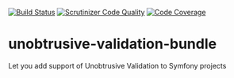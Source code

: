 [![Build Status](https://scrutinizer-ci.com/g/romantymoshyk/unobtrusive-validation-bundle/badges/build.png?b=1.0)](https://scrutinizer-ci.com/g/romantymoshyk/unobtrusive-validation-bundle/build-status/1.0) [![Scrutinizer Code Quality](https://scrutinizer-ci.com/g/romantymoshyk/unobtrusive-validation-bundle/badges/quality-score.png?b=1.0)](https://scrutinizer-ci.com/g/romantymoshyk/unobtrusive-validation-bundle/?branch=1.0) [![Code Coverage](https://scrutinizer-ci.com/g/romantymoshyk/unobtrusive-validation-bundle/badges/coverage.png?b=1.0)](https://scrutinizer-ci.com/g/romantymoshyk/unobtrusive-validation-bundle/?branch=1.0)
# unobtrusive-validation-bundle
Let you add support of Unobtrusive Validation to Symfony projects
